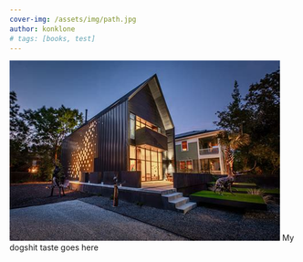 ```yaml
---
cover-img: /assets/img/path.jpg
author: konklone
# tags: [books, test]
---
```

![house](/assets/twitter/house.jpg)
My dogshit taste goes here